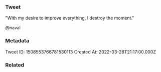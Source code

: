 ### Tweet
"With my desire to improve everything, I destroy the moment."

@naval

### Metadata
Tweet ID: 1508553766781530113
Created At: 2022-03-28T21:17:00.000Z

### Related

